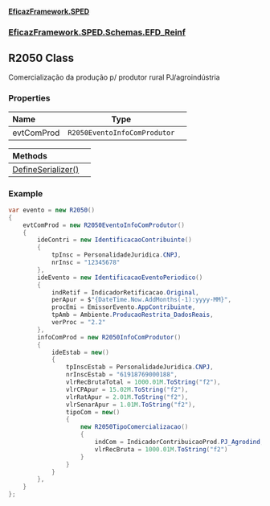 #### [EficazFramework.SPED](EficazFrameworkSPED.md 'EficazFramework SPED')
### [EficazFramework.SPED.Schemas.EFD_Reinf](EficazFramework.SPED.Schemas.EFD_Reinf.md 'EficazFramework.SPED.Schemas.EFD_Reinf')

## R2050 Class

Comercialização da produção p/ produtor rural PJ/agroindústria
### Properties

| Name | Type | |
| :--- | :---: | :--- |
| evtComProd | `R2050EventoInfoComProdutor` |  |

| Methods | |
| :--- | :--- |
| [DefineSerializer()](EficazFramework.SPED.Schemas.EFD_Reinf/R2050/DefineSerializer().md 'EficazFramework.SPED.Schemas.EFD_Reinf.R2050.DefineSerializer()') | |

### Example
```csharp  
var evento = new R2050()   
{  
    evtComProd = new R2050EventoInfoComProdutor()  
    {  
        ideContri = new IdentificacaoContribuinte()  
        {  
            tpInsc = PersonalidadeJuridica.CNPJ,  
            nrInsc = "12345678"  
        },  
        ideEvento = new IdentificacaoEventoPeriodico()  
        {  
            indRetif = IndicadorRetificacao.Original,  
            perApur = $"{DateTime.Now.AddMonths(-1):yyyy-MM}",  
            procEmi = EmissorEvento.AppContribuinte,  
            tpAmb = Ambiente.ProducaoRestrita_DadosReais,  
            verProc = "2.2"  
        },  
        infoComProd = new R2050InfoComProdutor()  
        {  
            ideEstab = new()  
            {  
                tpInscEstab = PersonalidadeJuridica.CNPJ,  
                nrInscEstab = "61918769000188",  
                vlrRecBrutaTotal = 1000.01M.ToString("f2"),  
                vlrCPApur = 15.02M.ToString("f2"),  
                vlrRatApur = 2.01M.ToString("f2"),  
                vlrSenarApur = 1.01M.ToString("f2"),  
                tipoCom = new()  
                {  
                    new R2050TipoComercializacao()  
                    {  
                        indCom = IndicadorContribuicaoProd.PJ_Agrodind,  
                        vlrRecBruta = 1000.01M.ToString("f2")  
                    }  
                }  
            }  
        },  
    }  
};  
```
